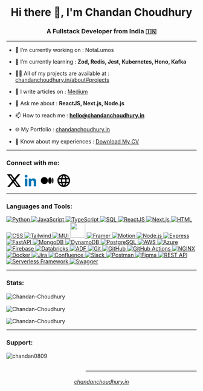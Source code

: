 <h1 align="center">Hi there 👋, I'm Chandan Choudhury</h1>
<h3 align="center">A Fullstack Developer from India 🇮🇳</h3>

---

- 🔭 I’m currently working on : NotaLumos

- 🌱 I’m currently learning : **Zod, Redis, Jest, Kubernetes, Hono, Kafka**

- 👨‍💻 All of my projects are available at : [chandanchoudhury.in/about#projects](https://chandanchoudhury.in/about#projects)

- 📝 I write articles on : [Medium](https://blogs.chandanchoudhury.in/)

- 💬 Ask me about : **ReactJS, Next.js, Node.js**

- 📫 How to reach me : **hello@chandanchoudhury.in**

- 🌐 My Portfolio : [chandanchoudhury.in](https://chandanchoudhury.in/)

- 📄 Know about my experiences : [Download My CV](https://drive.google.com/drive/folders/1JyZDnMREvfNfvJQLTaSzcxeCHDqq7lZR)

---

<h3 align="left">Connect with me:</h3>
<p align="left">
<a href="https://x.com/CHANDAN_0809" target="blank"><img align="center" src="https://raw.githubusercontent.com/Chandan-Choudhury/Chandan-Choudhury/master/icons/Social/X.svg" alt="CHANDAN_0809" height="40" width="40" /></a>
<a href="https://linkedin.com/in/chandan0809" target="blank"><img align="center" src="https://raw.githubusercontent.com/Chandan-Choudhury/Chandan-Choudhury/master/icons/Social/Linkedin.svg" alt="chandan0809" height="40" width="40" /></a>
<a href="https://medium.com/@chandan0809" target="blank"><img align="center" src="https://raw.githubusercontent.com/Chandan-Choudhury/Chandan-Choudhury/master/icons/Social/Medium.svg" alt="chandan0809" height="40" width="40" /></a>
<a href="https://chandanchoudhury.in/" target="blank"><img align="center" src="https://raw.githubusercontent.com/Chandan-Choudhury/Chandan-Choudhury/master/icons/Social/Website.svg" alt="chandanchoudhury.in" height="40" width="40" /></a>
</p>

---

<h3 align="left">Languages and Tools:</h3>
<p align="left">
<a href="https://www.python.org/" target="_blank">
    <img src="https://chandanchoudhury.in/_next/static/media/python.95bee9db.svg" alt="Python" width="40" height="40"/>
</a>
<a href="https://developer.mozilla.org/en-US/docs/Web/JavaScript" target="_blank">
    <img src="https://chandanchoudhury.in/_next/static/media/js.66332293.svg" alt="JavaScript" width="40" height="40"/>
</a>
<a href="https://www.typescriptlang.org/" target="_blank">
    <img src="https://chandanchoudhury.in/_next/static/media/typescript.c9354185.svg" alt="TypeScript" width="40" height="40"/>
</a>
<a href="https://www.mysql.com/" target="_blank">
    <img src="https://chandanchoudhury.in/_next/static/media/sql.329d32d1.svg" alt="SQL" width="40" height="40"/>
</a>
<a href="https://react.dev/" target="_blank">
    <img src="https://chandanchoudhury.in/_next/static/media/react.4f7e5458.svg" alt="ReactJS" width="40" height="40"/>
</a>
<a href="https://nextjs.org/" target="_blank">
    <img src="https://chandanchoudhury.in/_next/static/media/nextjs.43850e4c.svg" alt="Next.js" width="40" height="40"/>
</a>
<a href="https://developer.mozilla.org/en-US/docs/Web/HTML" target="_blank">
    <img src="https://chandanchoudhury.in/_next/static/media/html.a2198806.svg" alt="HTML" width="40" height="40"/>
</a>
<a href="https://developer.mozilla.org/en-US/docs/Web/CSS" target="_blank">
    <img src="https://chandanchoudhury.in/_next/static/media/css.fe70a3d1.svg" alt="CSS" width="40" height="40"/>
</a>
<a href="https://tailwindcss.com/" target="_blank">
    <img src="https://chandanchoudhury.in/_next/static/media/tailwind.3b5c3dba.svg" alt="Tailwind" width="40" height="40"/>
</a>
<a href="https://mui.com/material-ui/" target="_blank">
    <img src="https://chandanchoudhury.in/_next/static/media/mui.4aa3f12b.svg" alt="MUI" width="40" height="40"/>
</a>
<a href="https://getbootstrap.com/" target="_blank">
    <img src="https://chandanchoudhury.in/_next/static/media/bootstrap.d845c2d8.svg" alt="" width="40" height="40"/>
</a>
<a href="https://www.framer.com/" target="_blank">
    <img src="https://chandanchoudhury.in/_next/static/media/framer.1c8c591d.svg" alt="Framer" width="40" height="40"/>
</a>
<a href="https://www.framer.com/motion/" target="_blank">
    <img src="https://chandanchoudhury.in/_next/static/media/motion.0fb24bfd.svg" alt="Motion" width="40" height="40"/>
</a>
<a href="https://nodejs.org/en" target="_blank">
    <img src="https://chandanchoudhury.in/_next/static/media/node.a47945b0.svg" alt="Node.js" width="40" height="40"/>
</a>
<a href="https://expressjs.com/" target="_blank">
    <img src="https://chandanchoudhury.in/_next/static/media/express.eef0bb36.svg" alt="Express" width="40" height="40"/>
</a>
<a href="https://fastapi.tiangolo.com/" target="_blank">
    <img src="https://chandanchoudhury.in/_next/static/media/fastapi.778deaca.svg" alt="FastAPI" width="40" height="40"/>
</a>
<a href="https://www.mongodb.com/" target="_blank">
    <img src="https://chandanchoudhury.in/_next/static/media/mongodb.c9ba40a7.svg" alt="MongoDB" width="40" height="40"/>
</a>
<a href="https://aws.amazon.com/dynamodb/" target="_blank">
    <img src="https://chandanchoudhury.in/_next/static/media/dynamodb.51942786.svg" alt="DynamoDB" width="40" height="40"/>
</a>
<a href="https://www.postgresql.org/" target="_blank">
    <img src="https://chandanchoudhury.in/_next/static/media/postgresql.dc6df0d0.svg" alt="PostgreSQL" width="40" height="40"/>
</a>
<a href="https://aws.amazon.com/" target="_blank">
    <img src="https://chandanchoudhury.in/_next/static/media/aws.7bf5ca0b.svg" alt="AWS" width="40" height="40"/>
</a>
<a href="https://azure.microsoft.com/en-in" target="_blank">
    <img src="https://chandanchoudhury.in/_next/static/media/azure.07de2e6b.svg" alt="Azure" width="40" height="40"/>
</a>
<a href="https://firebase.google.com/" target="_blank">
    <img src="https://chandanchoudhury.in/_next/static/media/firebase.da92826a.svg" alt="Firebase" width="40" height="40"/>
</a>
<a href="https://www.databricks.com/" target="_blank">
    <img src="https://chandanchoudhury.in/_next/static/media/databricks.b9e0debd.svg" alt="Databricks" width="40" height="40"/>
</a>
<a href="https://azure.microsoft.com/en-in/products/data-factory" target="_blank">
    <img src="https://chandanchoudhury.in/_next/static/media/adf.89881304.svg" alt="ADF" width="40" height="40"/>
</a>
<a href="https://git-scm.com/" target="_blank">
    <img src="https://chandanchoudhury.in/_next/static/media/git.7c2baeca.svg" alt="Git" width="40" height="40"/>
</a>
<a href="https://github.com/" target="_blank">
    <img src="https://chandanchoudhury.in/_next/static/media/github.c057b51f.svg" alt="GitHub" width="40" height="40"/>
</a>
<a href="https://docs.github.com/en/actions" target="_blank">
    <img src="https://chandanchoudhury.in/_next/static/media/actions.a6b6199d.svg" alt="GitHub Actions" width="40" height="40"/>
</a>
<a href="https://nginx.org/en/" target="_blank">
    <img src="https://chandanchoudhury.in/_next/static/media/nginx.4f601737.svg" alt="NGINX" width="40" height="40"/>
</a>
<a href="https://www.docker.com/" target="_blank">
    <img src="https://chandanchoudhury.in/_next/static/media/docker.84c50bc9.svg" alt="Docker" width="40" height="40"/>
</a>
<a href="https://www.atlassian.com/software/jira" target="_blank">
    <img src="https://chandanchoudhury.in/_next/static/media/jira.a819c08a.svg" alt="Jira" width="40" height="40"/>
</a>
<a href="https://www.atlassian.com/software/confluence" target="_blank">
    <img src="https://chandanchoudhury.in/_next/static/media/confluence.c93fb913.svg" alt="Confluence" width="40" height="40"/>
</a>
<a href="https://slack.com/intl/en-in" target="_blank">
    <img src="https://chandanchoudhury.in/_next/static/media/slack.dce5896e.svg" alt="Slack" width="40" height="40"/>
</a>
<a href="https://www.postman.com/" target="_blank">
    <img src="https://chandanchoudhury.in/_next/static/media/postman.b7a5b9ff.svg" alt="Postman" width="40" height="40"/>
</a>
<a href="https://www.figma.com/" target="_blank">
    <img src="https://chandanchoudhury.in/_next/static/media/figma.719ef096.svg" alt="Figma" width="40" height="40"/>
</a>
<a href="https://restfulapi.net/" target="_blank">
    <img src="https://chandanchoudhury.in/_next/static/media/api.38823ea5.svg" alt="REST API" width="40" height="40"/>
</a>
<a href="https://www.serverless.com/" target="_blank">
    <img src="https://chandanchoudhury.in/_next/static/media/serverless.4c9ab3b2.svg" alt="Serverless Framework" width="40" height="40"/>
</a>
<a href="https://swagger.io/" target="_blank">
    <img src="https://chandanchoudhury.in/_next/static/media/swagger.af855594.svg" alt="Swagger" width="40" height="40"/>
</a>
</p>

---

<h3 align="left">Stats:</h3>

<p><img align="center" src="https://github-readme-stats.vercel.app/api/top-langs/?username=Chandan-Choudhury&theme=highcontrast" alt="Chandan-Choudhury" /></p>

<p><img align="center" width="50%" src="https://github-readme-stats.vercel.app/api?username=Chandan-Choudhury&show_icons=true&locale=en&theme=highcontrast" alt="Chandan-Choudhury" /></p>

<p><img align="center" src="https://github-readme-streak-stats.herokuapp.com/?user=Chandan-Choudhury&theme=highcontrast" alt="Chandan-Choudhury" /></p>

---

<h3 align="left">Support:</h3>
<p><a href="https://ko-fi.com/chandan0809"> <img align="left" src="https://cdn.ko-fi.com/cdn/kofi3.png?v=3" height="50" width="210" alt="chandan0809" /></a></p><br><br>

---

<h6 align="center"><a href="https://chandanchoudhury.in/" target="_blank">chandanchoudhury.in</a></h6>
